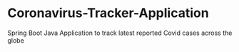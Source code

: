 # Coronavirus-Tracker-Application
Spring Boot Java Application to track latest reported Covid cases across the globe
